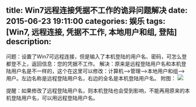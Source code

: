 title: Win7远程连接凭据不工作的诡异问题解决
date: 2015-06-23 19:11:00
categories: 娱乐
tags: [Win7, 远程连接, 凭据不工作, 本地用户和组, 登陆]
description:
---
问题：设置了Win7可远程连接，但是输入了本机登陆的用户名、密码，可怎么登都登不上，返回信息：您的凭据不工作。
解决：原来是远程登陆用户名和本机登陆用户名是不一样的，这个在这里可以修改：计算机-->管理-->本地用户和组-->用户。左边名称是远程登陆用户名，右边的全名是本机登陆用户名。
附图：
![](http://img.blog.csdn.net/20150623193737240?watermark/2/text/aHR0cDovL2Jsb2cuY3Nkbi5uZXQvQWZpclNyYWZ0R2Fycmllcg==/font/5a6L5L2T/fontsize/400/fill/I0JBQkFCMA==/dissolve/70/gravity/Center)

提醒：如果修改了远程登陆用户名，则本机登陆也会受到影响，不能再用原来的本机登陆用户名，可以用远程登陆用户名。
